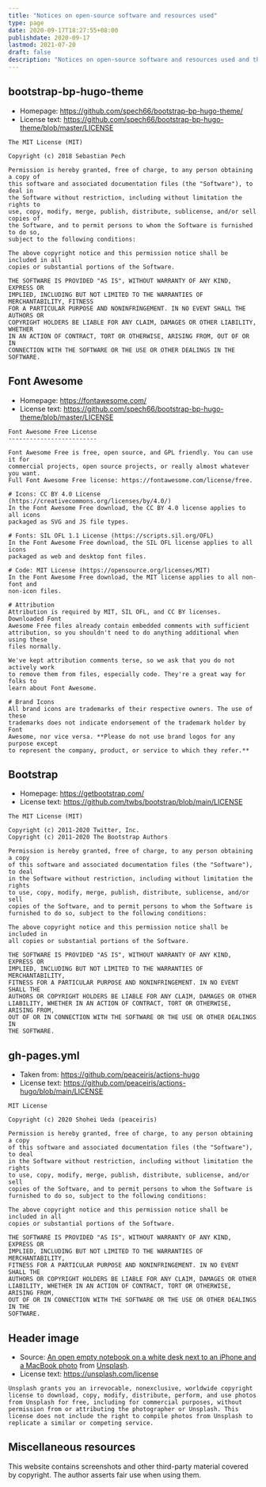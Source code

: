 ```yaml
---
title: "Notices on open-source software and resources used"
type: page
date: 2020-09-17T18:27:55+08:00
publishdate: 2020-09-17
lastmod: 2021-07-20
draft: false
description: "Notices on open-source software and resources used and the licenses they are bound to"
---
```


## bootstrap-bp-hugo-theme

- Homepage: <https://github.com/spech66/bootstrap-bp-hugo-theme/>
- License text: <https://github.com/spech66/bootstrap-bp-hugo-theme/blob/master/LICENSE>

```none
The MIT License (MIT)

Copyright (c) 2018 Sebastian Pech

Permission is hereby granted, free of charge, to any person obtaining a copy of
this software and associated documentation files (the "Software"), to deal in
the Software without restriction, including without limitation the rights to
use, copy, modify, merge, publish, distribute, sublicense, and/or sell copies of
the Software, and to permit persons to whom the Software is furnished to do so,
subject to the following conditions:

The above copyright notice and this permission notice shall be included in all
copies or substantial portions of the Software.

THE SOFTWARE IS PROVIDED "AS IS", WITHOUT WARRANTY OF ANY KIND, EXPRESS OR
IMPLIED, INCLUDING BUT NOT LIMITED TO THE WARRANTIES OF MERCHANTABILITY, FITNESS
FOR A PARTICULAR PURPOSE AND NONINFRINGEMENT. IN NO EVENT SHALL THE AUTHORS OR
COPYRIGHT HOLDERS BE LIABLE FOR ANY CLAIM, DAMAGES OR OTHER LIABILITY, WHETHER
IN AN ACTION OF CONTRACT, TORT OR OTHERWISE, ARISING FROM, OUT OF OR IN
CONNECTION WITH THE SOFTWARE OR THE USE OR OTHER DEALINGS IN THE SOFTWARE.
```

## Font Awesome

- Homepage: <https://fontawesome.com/>
- License text: <https://github.com/spech66/bootstrap-bp-hugo-theme/blob/master/LICENSE>

```none
Font Awesome Free License
-------------------------

Font Awesome Free is free, open source, and GPL friendly. You can use it for
commercial projects, open source projects, or really almost whatever you want.
Full Font Awesome Free license: https://fontawesome.com/license/free.

# Icons: CC BY 4.0 License (https://creativecommons.org/licenses/by/4.0/)
In the Font Awesome Free download, the CC BY 4.0 license applies to all icons
packaged as SVG and JS file types.

# Fonts: SIL OFL 1.1 License (https://scripts.sil.org/OFL)
In the Font Awesome Free download, the SIL OFL license applies to all icons
packaged as web and desktop font files.

# Code: MIT License (https://opensource.org/licenses/MIT)
In the Font Awesome Free download, the MIT license applies to all non-font and
non-icon files.

# Attribution
Attribution is required by MIT, SIL OFL, and CC BY licenses. Downloaded Font
Awesome Free files already contain embedded comments with sufficient
attribution, so you shouldn't need to do anything additional when using these
files normally.

We've kept attribution comments terse, so we ask that you do not actively work
to remove them from files, especially code. They're a great way for folks to
learn about Font Awesome.

# Brand Icons
All brand icons are trademarks of their respective owners. The use of these
trademarks does not indicate endorsement of the trademark holder by Font
Awesome, nor vice versa. **Please do not use brand logos for any purpose except
to represent the company, product, or service to which they refer.**
```

## Bootstrap

- Homepage: <https://getbootstrap.com/>
- License text: <https://github.com/twbs/bootstrap/blob/main/LICENSE>

```none
The MIT License (MIT)

Copyright (c) 2011-2020 Twitter, Inc.
Copyright (c) 2011-2020 The Bootstrap Authors

Permission is hereby granted, free of charge, to any person obtaining a copy
of this software and associated documentation files (the "Software"), to deal
in the Software without restriction, including without limitation the rights
to use, copy, modify, merge, publish, distribute, sublicense, and/or sell
copies of the Software, and to permit persons to whom the Software is
furnished to do so, subject to the following conditions:

The above copyright notice and this permission notice shall be included in
all copies or substantial portions of the Software.

THE SOFTWARE IS PROVIDED "AS IS", WITHOUT WARRANTY OF ANY KIND, EXPRESS OR
IMPLIED, INCLUDING BUT NOT LIMITED TO THE WARRANTIES OF MERCHANTABILITY,
FITNESS FOR A PARTICULAR PURPOSE AND NONINFRINGEMENT. IN NO EVENT SHALL THE
AUTHORS OR COPYRIGHT HOLDERS BE LIABLE FOR ANY CLAIM, DAMAGES OR OTHER
LIABILITY, WHETHER IN AN ACTION OF CONTRACT, TORT OR OTHERWISE, ARISING FROM,
OUT OF OR IN CONNECTION WITH THE SOFTWARE OR THE USE OR OTHER DEALINGS IN
THE SOFTWARE.
```

## gh-pages.yml

- Taken from: <https://github.com/peaceiris/actions-hugo>
- License text: <https://github.com/peaceiris/actions-hugo/blob/main/LICENSE>

```none
MIT License

Copyright (c) 2020 Shohei Ueda (peaceiris)

Permission is hereby granted, free of charge, to any person obtaining a copy
of this software and associated documentation files (the "Software"), to deal
in the Software without restriction, including without limitation the rights
to use, copy, modify, merge, publish, distribute, sublicense, and/or sell
copies of the Software, and to permit persons to whom the Software is
furnished to do so, subject to the following conditions:

The above copyright notice and this permission notice shall be included in all
copies or substantial portions of the Software.

THE SOFTWARE IS PROVIDED "AS IS", WITHOUT WARRANTY OF ANY KIND, EXPRESS OR
IMPLIED, INCLUDING BUT NOT LIMITED TO THE WARRANTIES OF MERCHANTABILITY,
FITNESS FOR A PARTICULAR PURPOSE AND NONINFRINGEMENT. IN NO EVENT SHALL THE
AUTHORS OR COPYRIGHT HOLDERS BE LIABLE FOR ANY CLAIM, DAMAGES OR OTHER
LIABILITY, WHETHER IN AN ACTION OF CONTRACT, TORT OR OTHERWISE, ARISING FROM,
OUT OF OR IN CONNECTION WITH THE SOFTWARE OR THE USE OR OTHER DEALINGS IN THE
SOFTWARE.
```

## Header image

- Source: [An open empty notebook on a white desk next to an iPhone and a MacBook photo](https://unsplash.com/photos/pUAM5hPaCRI)
  from [Unsplash](https://unsplash.com/).
- License text: <https://unsplash.com/license>

```none
Unsplash grants you an irrevocable, nonexclusive, worldwide copyright
license to download, copy, modify, distribute, perform, and use photos
from Unsplash for free, including for commercial purposes, without
permission from or attributing the photographer or Unsplash. This
license does not include the right to compile photos from Unsplash to
replicate a similar or competing service.
```

## Miscellaneous resources

This website contains screenshots and other third-party material covered by copyright.
The author asserts fair use when using them.

